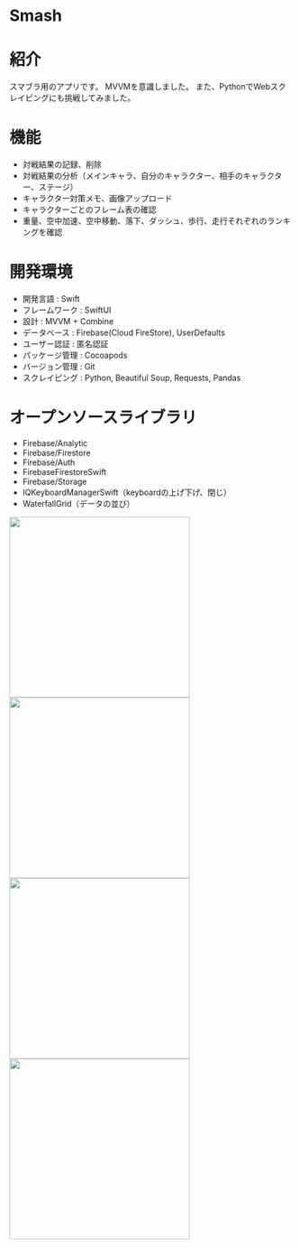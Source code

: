 # Smash

# 紹介
スマブラ用のアプリです。
MVVMを意識しました。
また、PythonでWebスクレイピングにも挑戦してみました。

# 機能
- 対戦結果の記録、削除
- 対戦結果の分析（メインキャラ、自分のキャラクター、相手のキャラクター、ステージ）
- キャラクター対策メモ、画像アップロード
- キャラクターごとのフレーム表の確認
- 重量、空中加速、空中移動、落下、ダッシュ、歩行、走行それぞれのランキングを確認

# 開発環境
- 開発言語 : Swift  
- フレームワーク : SwiftUI  
- 設計 : MVVM + Combine  
- データベース : Firebase(Cloud FireStore), UserDefaults
- ユーザー認証 : 匿名認証
- パッケージ管理 : Cocoapods  
- バージョン管理 : Git  
- スクレイピング : Python, Beautiful Soup, Requests, Pandas

# オープンソースライブラリ
- Firebase/Analytic
- Firebase/Firestore
- Firebase/Auth
- FirebaseFirestoreSwift
- Firebase/Storage
- IQKeyboardManagerSwift（keyboardの上げ下げ、閉じ）
- WaterfallGrid（データの並び）  

<img src="gif/battle.gif" width=320px>
<img src="gif/analysis.gif" width=320px>
<img src="gif/note.gif" width=320px>
<img src="gif/frame.gif" width=320px>


